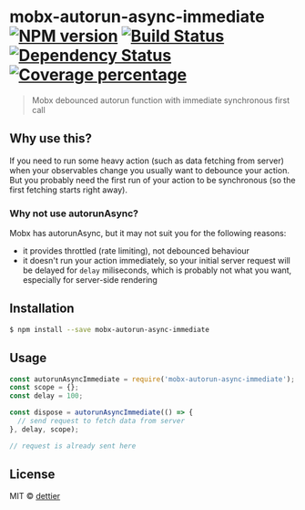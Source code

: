 # mobx-autorun-async-immediate [![NPM version][npm-image]][npm-url] [![Build Status][travis-image]][travis-url] [![Dependency Status][daviddm-image]][daviddm-url] [![Coverage percentage][coveralls-image]][coveralls-url]
> Mobx debounced autorun function with immediate synchronous first call

## Why use this?

If you need to run some heavy action (such as data fetching from server) when your observables change you usually want to debounce your action. But you probably need the first run of your action to be synchronous (so the first fetching starts right away).

### Why not use autorunAsync?
Mobx has autorunAsync, but it may not suit you for the following reasons:
- it provides throttled (rate limiting), not debounced behaviour
- it doesn't run your action immediately, so your initial server request will be delayed for `delay` miliseconds, which is probably not what you want, especially for server-side rendering


## Installation

```sh
$ npm install --save mobx-autorun-async-immediate
```

## Usage

```js
const autorunAsyncImmediate = require('mobx-autorun-async-immediate');
const scope = {};
const delay = 100;

const dispose = autorunAsyncImmediate(() => {
  // send request to fetch data from server
}, delay, scope);

// request is already sent here
```
## License

MIT © [dettier]()


[npm-image]: https://badge.fury.io/js/mobx-autorun-async-immediate.svg
[npm-url]: https://npmjs.org/package/mobx-autorun-async-immediate
[travis-image]: https://travis-ci.org/dettier/mobx-autorun-async-immediate.svg?branch=master
[travis-url]: https://travis-ci.org/dettier/mobx-autorun-async-immediate
[daviddm-image]: https://david-dm.org/dettier/mobx-autorun-async-immediate.svg?theme=shields.io
[daviddm-url]: https://david-dm.org/dettier/mobx-autorun-async-immediate
[coveralls-image]: https://coveralls.io/repos/dettier/mobx-autorun-async-immediate/badge.svg
[coveralls-url]: https://coveralls.io/r/dettier/mobx-autorun-async-immediate
